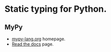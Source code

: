 # Static typing for Python.

## MyPy

- [mypy-lang.org](https://mypy-lang.org/) homepage.
- [Read the docs](https://mypy.readthedocs.io/en/stable/) page.

<!--stackedit_data:
eyJoaXN0b3J5IjpbLTc4OTkwMjY0Nl19
-->